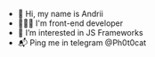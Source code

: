 - 👋 Hi, my name is Andrii
- 👨🏻‍💻 I'm front-end developer
- 👀 I’m interested in JS Frameworks
- 📬 Ping me in telegram @Ph0t0cat

<!---
photocat/photocat is a ✨ special ✨ repository because its `README.md` (this file) appears on your GitHub profile.
You can click the Preview link to take a look at your changes.
--->
